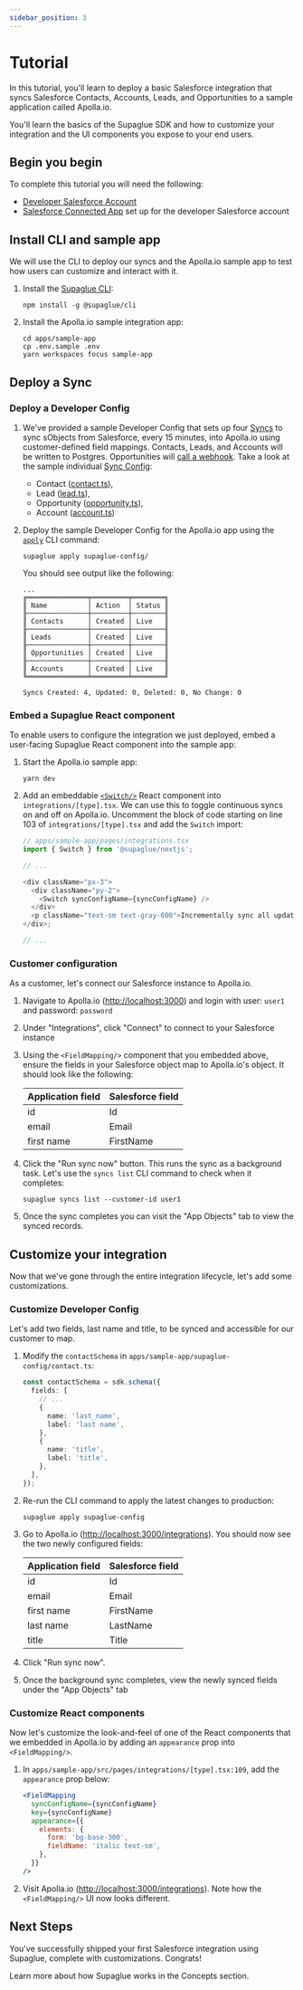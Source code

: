 ```yaml
---
sidebar_position: 3
---
```


# Tutorial

In this tutorial, you'll learn to deploy a basic Salesforce integration that syncs Salesforce Contacts, Accounts, Leads, and Opportunities to a sample application called Apolla.io.

You'll learn the basics of the Supaglue SDK and how to customize your integration and the UI components you expose to your end users.

## Begin you begin

To complete this tutorial you will need the following:

- [Developer Salesforce Account](https://developer.salesforce.com/)
- [Salesforce Connected App](integrations/salesforce) set up for the developer Salesforce account

## Install CLI and sample app

We will use the CLI to deploy our syncs and the Apolla.io sample app to test how users can customize and interact with it.

1. Install the [Supaglue CLI](cli):

   ```shell
   npm install -g @supaglue/cli
   ```

1. Install the Apolla.io sample integration app:

   ```shell
   cd apps/sample-app
   cp .env.sample .env
   yarn workspaces focus sample-app
   ```

## Deploy a Sync

### Deploy a Developer Config

1. We've provided a sample Developer Config that sets up four [Syncs](concepts/sync) to sync sObjects from Salesforce, every 15 minutes, into Apolla.io using customer-defined field mappings. Contacts, Leads, and Accounts will be written to Postgres. Opportunities will [call a webhook](https://github.com/supaglue-labs/supaglue/blob/0.1.0/apps/sample-app/pages/api/_sync/index.ts). Take a look at the sample individual [Sync Config](concepts/developer_config#sync-config):

   - Contact ([contact.ts](https://github.com/supaglue-labs/supaglue/blob/0.1.0/apps/sample-app/supaglue-config/contact.ts)),
   - Lead ([lead.ts](https://github.com/supaglue-labs/supaglue/blob/0.1.0/apps/sample-app/supaglue-config/lead.ts)),
   - Opportunity ([opportunity.ts](https://github.com/supaglue-labs/supaglue/blob/0.1.0/apps/sample-app/supaglue-config/opportunity.ts)),
   - Account ([account.ts](https://github.com/supaglue-labs/supaglue/blob/0.1.0/apps/sample-app/supaglue-config/account.ts))

1. Deploy the sample Developer Config for the Apolla.io app using the [`apply`](cli/#commands) CLI command:

   ```shell
   supaglue apply supaglue-config/
   ```

   You should see output like the following:

   ```console
   ...
   ╔═══════════════╤═════════╤════════╗
   ║ Name          │ Action  │ Status ║
   ╟───────────────┼─────────┼────────╢
   ║ Contacts      │ Created │ Live   ║
   ╟───────────────┼─────────┼────────╢
   ║ Leads         │ Created │ Live   ║
   ╟───────────────┼─────────┼────────╢
   ║ Opportunities │ Created │ Live   ║
   ╟───────────────┼─────────┼────────╢
   ║ Accounts      │ Created │ Live   ║
   ╚═══════════════╧═════════╧════════╝

   Syncs Created: 4, Updated: 0, Deleted: 0, No Change: 0
   ```

### Embed a Supaglue React component

To enable users to configure the integration we just deployed, embed a user-facing Supaglue React component into the sample app:

1. Start the Apolla.io sample app:

   ```shell
   yarn dev
   ```

1. Add an embeddable [`<Switch/>`](react-components/#switch) React component into `integrations/[type].tsx`. We can use this to toggle continuous syncs on and off on Apolla.io. Uncomment the block of code starting on line 103 of `integrations/[type].tsx` and add the `Switch` import:

   ```typescript
   // apps/sample-app/pages/integrations.tsx
   import { Switch } from '@supaglue/nextjs';

   // ...

   <div className="px-3">
     <div className="py-2">
       <Switch syncConfigName={syncConfigName} />
     </div>
     <p className="text-sm text-gray-600">Incrementally sync all updated contacts every 15 minutes.</p>
   </div>;

   // ...
   ```

### Customer configuration

As a customer, let's connect our Salesforce instance to Apolla.io.

1. Navigate to Apolla.io ([http://localhost:3000](http://localhost:3000)) and login with user: `user1` and password: `password`

2. Under "Integrations", click "Connect" to connect to your Salesforce instance

3. Using the `<FieldMapping/>` component that you embedded above, ensure the fields in your Salesforce object map to Apolla.io's object. It should look like the following:

   | Application field | Salesforce field |
   | ----------------- | ---------------- |
   | id                | Id               |
   | email             | Email            |
   | first name        | FirstName        |

4. Click the "Run sync now" button. This runs the sync as a background task. Let's use the `syncs list` CLI command to check when it completes:

   ```shell
   supaglue syncs list --customer-id user1
   ```

5. Once the sync completes you can visit the "App Objects" tab to view the synced records.

## Customize your integration

Now that we've gone through the entire integration lifecycle, let's add some customizations.

### Customize Developer Config

Let's add two fields, last name and title, to be synced and accessible for our customer to map.

1. Modify the `contactSchema` in `apps/sample-app/supaglue-config/contact.ts`:

   ```typescript
   const contactSchema = sdk.schema({
     fields: [
       // ...
       {
         name: 'last_name',
         label: 'last name',
       },
       {
         name: 'title',
         label: 'title',
       },
     ],
   });
   ```

1. Re-run the CLI command to apply the latest changes to production:

   ```shell
   supaglue apply supaglue-config
   ```

1. Go to Apolla.io ([http://localhost:3000/integrations](http://localhost:3000/integrations)). You should now see the two newly configured fields:

   | Application field | Salesforce field |
   | ----------------- | ---------------- |
   | id                | Id               |
   | email             | Email            |
   | first name        | FirstName        |
   | last name         | LastName         |
   | title             | Title            |

1. Click "Run sync now".

1. Once the background sync completes, view the newly synced fields under the "App Objects" tab

### Customize React components

Now let's customize the look-and-feel of one of the React components that we embedded in Apolla.io by adding an `appearance` prop into `<FieldMapping/>`.

1. In `apps/sample-app/src/pages/integrations/[type].tsx:109`, add the `appearance` prop below:

   ```jsx
   <FieldMapping
     syncConfigName={syncConfigName}
     key={syncConfigName}
     appearance={{
       elements: {
         form: 'bg-base-300',
         fieldName: 'italic text-sm',
       },
     }}
   />
   ```

2. Visit Apolla.io ([http://localhost:3000/integrations](http://localhost:3000/integrations)). Note how the `<FieldMapping/>` UI now looks different.

## Next Steps

You've successfully shipped your first Salesforce integration using Supaglue, complete with customizations. Congrats!

Learn more about how Supaglue works in the Concepts section.
